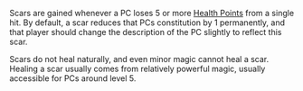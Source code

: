 Scars are gained whenever a PC loses 5 or more [Health Points](Health%20Points.md) from a single hit. By default, a scar reduces that PCs constitution by 1 permanently, and that player should change the description of the PC slightly to reflect this scar.

Scars do not heal naturally, and even minor magic cannot heal a scar. Healing a scar usually comes from relatively powerful magic, usually accessible for PCs around level 5.